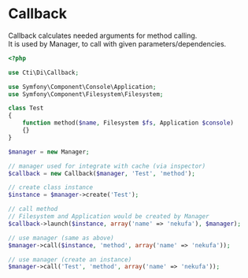 # Callback
Callback calculates needed arguments for method calling.  
It is used by Manager, to call with given parameters/dependencies.  

```php
<?php

use Cti\Di\Callback;

use Symfony\Component\Console\Application;
use Symfony\Component\Filesystem\Filesystem;

class Test
{
    function method($name, Filesystem $fs, Application $console)
    {}
}

$manager = new Manager;

// manager used for integrate with cache (via inspector)
$callback = new Callback($manager, 'Test', 'method');

// create class instance
$instance = $manager->create('Test');

// call method
// Filesystem and Application would be created by Manager
$callback->launch($instance, array('name' => 'nekufa'), $manager);

// use manager (same as above)
$manager->call($instance, 'method', array('name' => 'nekufa'));

// use manager (create an instance)
$manager->call('Test', 'method', array('name' => 'nekufa'));
```
